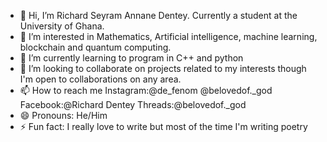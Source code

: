 - 👋 Hi, I’m Richard Seyram Annane Dentey. Currently a student at the University of Ghana.
- 👀 I’m interested in Mathematics, Artificial intelligence, machine learning, blockchain and quantum computing.
- 🌱 I’m currently learning to program in C++ and python
- 💞️ I’m looking to collaborate on projects related to my interests though I'm open to collaborations on any area.
- 📫 How to reach me Instagram:@de_fenom @belovedof._god Facebook:@Richard Dentey            Threads:@belovedof._god
- 😄 Pronouns: He/Him
- ⚡ Fun fact: I really love to write but most of the time I'm writing poetry

<!---
rasdentey/rasdentey is a ✨ special ✨ repository because its `README.md` (this file) appears on your GitHub profile.
You can click the Preview link to take a look at your changes.
--->
